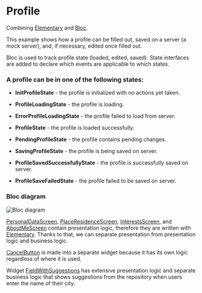 # Profile

Combining [Elementary](https://pub.dev/packages/elementary)
and [Bloc](https://pub.dev/packages/bloc).

This example shows how a profile can be filled out, saved on a server (a mock server), and, if
necessary, edited once filled out.

Bloc is used to track profile state (loaded, edited, saved). State interfaces are added to declare
which events are applicable to which states.

### A profile can be in one of the following states:

- **InitProfileState** - the profile is initialized with no actions yet taken.


- **ProfileLoadingState** - the profile is loading.


- **ErrorProfileLoadingState** - the profile failed to load from server.


- **ProfileState** - the profile is loaded successfully.


- **PendingProfileState** - the profile contains pending changes.


- **SavingProfileState** - the profile is being saved on server.


- **ProfileSavedSuccessfullyState** - the profile is successfully saved on server.


- **ProfileSaveFailedState** - the profile failed to be saved on server.

### Bloc diagram

![Bloc diagram](https://github.com/vlad9710/Ksendzov_group_27/blob/main/AndroidStudio/Profile/bloc_diagram.png)

[PersonalDataScreen](lib/features/profile/screens/personal_data_screen/personal_data_screen.dart), [PlaceResidenceScreen](lib/features/profile/screens/place_residence/place_residence_screen.dart), [InterestsScreen](lib/features/profile/screens/interests_screen/interests_screen.dart),
and [AboutMeScreen](lib/features/profile/screens/about_me_screen/about_me_screen.dart) contain presentation logic, therefore they are written
with [Elementary](https://pub.dev/packages/elementary). Thanks to that, we can separate presentation
from presentation logic and business logic.

[CancelButton](lib/features/profile/widgets/cancel_button/cancel_button.dart) is made into a
separate widget because it has its own logic regardless of where it is used.

Widget [FieldWithSuggestions](lib/features/profile/screens/place_residence/widgets/field_with_suggestions_widget/field_with_suggestions_widget.dart)
has extensive presentation logic and separate business logic that shows suggestions from the
repository when users enter the name of their city.
